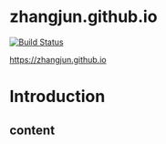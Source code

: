 # zhangjun.github.io

[![Build Status](https://travis-ci.com/zhangjun/zhangjun.github.io.svg?branch=blog)](https://travis-ci.org/zhangjun/zhangjun.github.io)

https://zhangjun.github.io

# Introduction

## content

